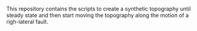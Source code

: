 This repository contains the scripts to create a synthetic topography until steady state and then start moving the topography along the motion of a righ-lateral fault.
